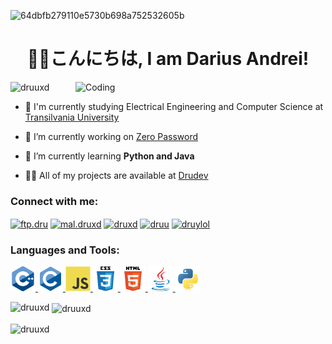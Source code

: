 ![64dbfb279110e5730b698a752532605b](https://github.com/Druuxd/Drudev/assets/87330391/7788e4db-a77b-4ff5-8874-a796f0e42874)
<h1 align="center">👋🏼こんにちは, I am Darius Andrei!</h1>
<img align = "right" alt = "Coding" width = "400" src = "https://mir-s3-cdn-cf.behance.net/project_modules/max_1200/06f21a161921919.63cd7887d0a70.gif"/>


<p align="left"> <img src="https://komarev.com/ghpvc/?username=druuxd&label=Profile%20views&color=0e75b6&style=flat" alt="druuxd" /> </p>

- 🏫 I'm currently studying Electrical Engineering and Computer Science at [Transilvania University](https://iesc.unitbv.ro/en/)

- 🔭 I’m currently working on [Zero Password](https://github.com/Druuxd/ZeroPassword)

- 🌱 I’m currently learning **Python and Java**

- 👨‍💻 All of my projects are available at [Drudev](https://dariusandrei.netlify.app)

<h3 align="left">Connect with me:</h3>
<p align="left">
<a href="https://instagram.com/ftp.dru" target="_blank"><img align="center" src="https://raw.githubusercontent.com/rahuldkjain/github-profile-readme-generator/master/src/images/icons/Social/instagram.svg" alt="ftp.dru" height="30" width="40" /></a>
<a href="https://myanimelist.net/profile/Druxd" target="_blank"><img align="center" src="https://www.svgrepo.com/show/331489/myanimelist.svg" alt="mal.druxd" height="30" width="40" /></a>
<a href="https://linkedin.com/in/druu" target="_blank"><img align="center" src="https://raw.githubusercontent.com/rahuldkjain/github-profile-readme-generator/master/src/images/icons/Social/linked-in-alt.svg" alt="druxd" height="30" width="40" /></a>
<a href="https://www.leetcode.com/druy" target="_blank"><img align="center" src="https://raw.githubusercontent.com/rahuldkjain/github-profile-readme-generator/master/src/images/icons/Social/leet-code.svg" alt="druu" height="30" width="40" /></a>
<a href="https://twitter.com/druylol" target="_blank"><img align="center" src="https://raw.githubusercontent.com/rahuldkjain/github-profile-readme-generator/master/src/images/icons/Social/twitter.svg" alt="druylol" height="30" width="40" /></a>
</p>

<h3 align="left">Languages and Tools:</h3>
<p align="left"> <a href="https://www.w3schools.com/cpp/" target="_blank" rel="noreferrer"> <img src="https://raw.githubusercontent.com/devicons/devicon/master/icons/cplusplus/cplusplus-original.svg" alt="cplusplus" width="40" height="40"/> </a> <a href="https://www.cprogramming.com/" target="_blank" rel="noreferrer"> <img src="https://raw.githubusercontent.com/devicons/devicon/master/icons/c/c-original.svg" alt="c" width="40" height="40"/> </a> <a href="https://developer.mozilla.org/en-US/docs/Web/JavaScript" target="_blank" rel="noreferrer"> <img src="https://raw.githubusercontent.com/devicons/devicon/master/icons/javascript/javascript-original.svg" alt="javascript" width="40" height="40"/> <a href="https://www.w3schools.com/css/" target="_blank" rel="noreferrer"> <img src="https://raw.githubusercontent.com/devicons/devicon/master/icons/css3/css3-original-wordmark.svg" alt="css3" width="40" height="40"/> </a> <a href="https://www.w3.org/html/" target="_blank" rel="noreferrer"> <img src="https://raw.githubusercontent.com/devicons/devicon/master/icons/html5/html5-original-wordmark.svg" alt="html5" width="40" height="40"/> </a> <a href="https://www.java.com" target="_blank" rel="noreferrer"> <img src="https://raw.githubusercontent.com/devicons/devicon/master/icons/java/java-original.svg" alt="java" width="40" height="40"/> </a> </a> <a href="https://www.python.org" target="_blank" rel="noreferrer"> <img src="https://raw.githubusercontent.com/devicons/devicon/master/icons/python/python-original.svg" alt="python" width="40" height="40"/> </a> </p>

<p><img align="left" src="https://github-readme-stats.vercel.app/api/top-langs?username=druuxd&show_icons=true&locale=en&layout=compact" alt="druuxd" /></p>

<p>&nbsp;<img align="center" src="https://github-readme-stats.vercel.app/api?username=druuxd&show_icons=true&locale=en" alt="druuxd" /></p>

<p><img align="center" src="https://github-readme-streak-stats.herokuapp.com/?user=druuxd&" alt="druuxd" /></p>
